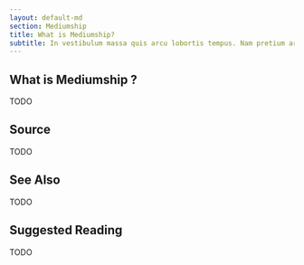 ```yaml
---
layout: default-md
section: Mediumship
title: What is Mediumship?
subtitle: In vestibulum massa quis arcu lobortis tempus. Nam pretium arcu in odio vulputate luctus.
---
```


## What is Mediumship ?

TODO

## Source
TODO

## See Also
TODO


## Suggested Reading
TODO

